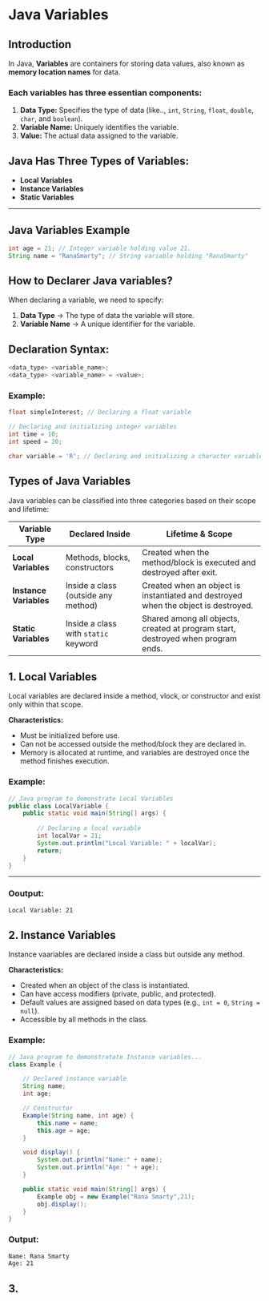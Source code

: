 # Java Variables

## Introduction

In Java, **Variables** are containers for storing data values, also known as **memory location names** for data.

### Each variables has three essentian components:

1. **Data Type:** Specifies the type of data (like.., `int`, `String`, `float`, `double`, `char`, and `boolean`).
2. **Variable Name:** Uniquely identifies the variable.
3. **Value:** The actual data assigned to the variable.

## Java Has **Three Types of Variables:**
- **Local Variables**
- **Instance Variables**
- **Static Variables**

---

## Java Variables Example

```java
int age = 21; // Integer variable holding value 21.
String name = "RanaSmarty"; // String variable holding "RanaSmarty"
```

## How to Declarer Java variables?
When declaring a variable, we need to specify:

1. **Data Type** &rarr; The type of data the variable will store.
2. **Variable Name** &rarr; A unique identifier for the variable.

## Declaration Syntax:

```java
<data_type> <variable_name>;
<data_type> <variable_name> = <value>;
```

### Example:
```java
float simpleInterest; // Declaring a float variable

// Declaring and initializing integer variables
int time = 10;
int speed = 20;

char variable = 'R'; // Declaring and initializing a character variable.
```

## Types of Java Variables
Java variables can be classified into three categories based on their scope and lifetime:

| **Variable Type** | **Declared Inside** | **Lifetime & Scope** |
|-------------------|---------------------|----------------------|
| **Local Variables** | Methods, blocks, constructors | Created when the method/block is executed and destroyed after exit.|
| **Instance Variables** | Inside a class (outside any method) | Created when an object is instantiated and destroyed when the object is destroyed.|
| **Static Variables** | Inside a class with `static` keyword | Shared among all objects, created at program start, destroyed when program ends. |

## 1. Local Variables
Local variables are declared inside a method, vlock, or constructor and exist only within that scope.

**Characteristics:**
- Must be initialized before use.
- Can not be accessed outside the method/block they are declared in.
- Memory is allocated at runtime, and variables are destroyed once the method finishes execution.

### Example: 

```java
// Java program to demonstrate Local Variables
public class LocalVariable {
    public static void main(String[] args) {
        
        // Declaring a local variable
        int localVar = 21;
        System.out.println("Local Variable: " + localVar);
        return;
    }
}
```
---
### Ooutput:

```bash
Local Variable: 21
```

## 2. Instance Variables
Instance vaariables are declared inside a class but outside any method.

**Characteristics:**

- Created when an object of the class is instantiated.
- Can have access modifiers (private, public, and protected).
- Default values are assigned based on data types (e.g., `int = 0`, `String = null`).
- Accessible by all methods in the class.

### Example:

```java
// Java program to demonstratate Instance variables...
class Example {

    // Declared instance variable
    String name;
    int age;

    // Constructor
    Example(String name, int age) {
        this.name = name;
        this.age = age;
    }

    void display() {
        System.out.println("Name:" + name);
        System.out.println("Age: " + age);
    }

    public static void main(String[] args) {
        Example obj = new Example("Rana Smarty",21);
        obj.display();
    }
} 
```
### Output:
```bash
Name: Rana Smarty
Age: 21
```

## 3.